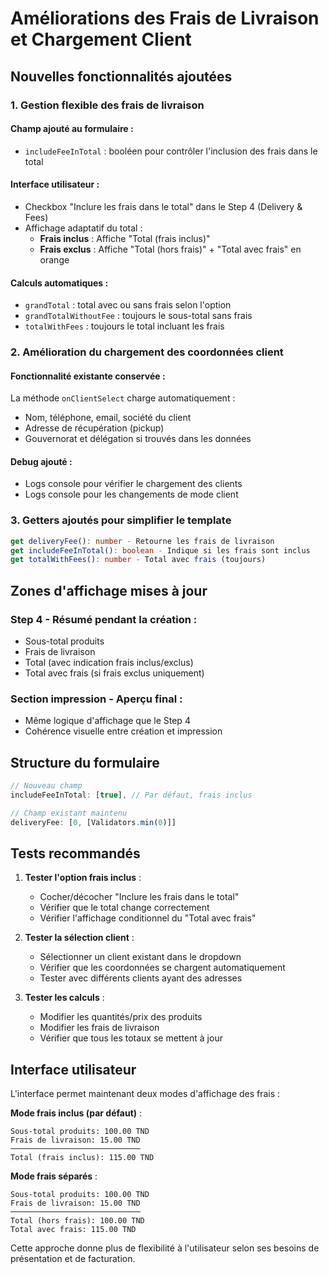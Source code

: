 # Améliorations des Frais de Livraison et Chargement Client

## Nouvelles fonctionnalités ajoutées

### 1. Gestion flexible des frais de livraison

#### Champ ajouté au formulaire :
- `includeFeeInTotal` : booléen pour contrôler l'inclusion des frais dans le total

#### Interface utilisateur :
- Checkbox "Inclure les frais dans le total" dans le Step 4 (Delivery & Fees)
- Affichage adaptatif du total :
  - **Frais inclus** : Affiche "Total (frais inclus)"
  - **Frais exclus** : Affiche "Total (hors frais)" + "Total avec frais" en orange

#### Calculs automatiques :
- `grandTotal` : total avec ou sans frais selon l'option
- `grandTotalWithoutFee` : toujours le sous-total sans frais
- `totalWithFees` : toujours le total incluant les frais

### 2. Amélioration du chargement des coordonnées client

#### Fonctionnalité existante conservée :
La méthode `onClientSelect` charge automatiquement :
- Nom, téléphone, email, société du client
- Adresse de récupération (pickup)
- Gouvernorat et délégation si trouvés dans les données

#### Debug ajouté :
- Logs console pour vérifier le chargement des clients
- Logs console pour les changements de mode client

### 3. Getters ajoutés pour simplifier le template

```typescript
get deliveryFee(): number - Retourne les frais de livraison
get includeFeeInTotal(): boolean - Indique si les frais sont inclus
get totalWithFees(): number - Total avec frais (toujours)
```

## Zones d'affichage mises à jour

### Step 4 - Résumé pendant la création :
- Sous-total produits
- Frais de livraison
- Total (avec indication frais inclus/exclus)
- Total avec frais (si frais exclus uniquement)

### Section impression - Aperçu final :
- Même logique d'affichage que le Step 4
- Cohérence visuelle entre création et impression

## Structure du formulaire

```typescript
// Nouveau champ
includeFeeInTotal: [true], // Par défaut, frais inclus

// Champ existant maintenu
deliveryFee: [0, [Validators.min(0)]]
```

## Tests recommandés

1. **Tester l'option frais inclus** :
   - Cocher/décocher "Inclure les frais dans le total"
   - Vérifier que le total change correctement
   - Vérifier l'affichage conditionnel du "Total avec frais"

2. **Tester la sélection client** :
   - Sélectionner un client existant dans le dropdown
   - Vérifier que les coordonnées se chargent automatiquement
   - Tester avec différents clients ayant des adresses

3. **Tester les calculs** :
   - Modifier les quantités/prix des produits
   - Modifier les frais de livraison
   - Vérifier que tous les totaux se mettent à jour

## Interface utilisateur

L'interface permet maintenant deux modes d'affichage des frais :

**Mode frais inclus (par défaut)** :
```
Sous-total produits: 100.00 TND
Frais de livraison: 15.00 TND
─────────────────────────────
Total (frais inclus): 115.00 TND
```

**Mode frais séparés** :
```
Sous-total produits: 100.00 TND
Frais de livraison: 15.00 TND
─────────────────────────────
Total (hors frais): 100.00 TND
Total avec frais: 115.00 TND
```

Cette approche donne plus de flexibilité à l'utilisateur selon ses besoins de présentation et de facturation.
